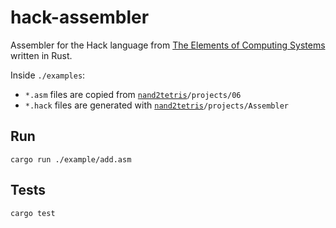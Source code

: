 # hack-assembler

Assembler for the Hack language from [The Elements of Computing Systems](https://mitpress.mit.edu/books/elements-computing-systems) written in Rust.

Inside `./examples`:

- `*.asm` files are copied from [`nand2tetris`](https://www.nand2tetris.org/software)`/projects/06`
- `*.hack` files are generated with [`nand2tetris`](https://www.nand2tetris.org/software)`/projects/Assembler`

## Run

```
cargo run ./example/add.asm
```

## Tests

```
cargo test
```

